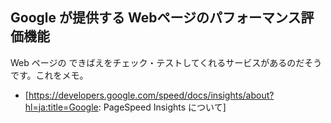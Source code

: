 ## Google が提供する Webページのパフォーマンス評価機能

Web ページの できばえをチェック・テストしてくれるサービスがあるのだそうです。これをメモ。
* [https://developers.google.com/speed/docs/insights/about?hl=ja:title=Google: PageSpeed Insights について]

